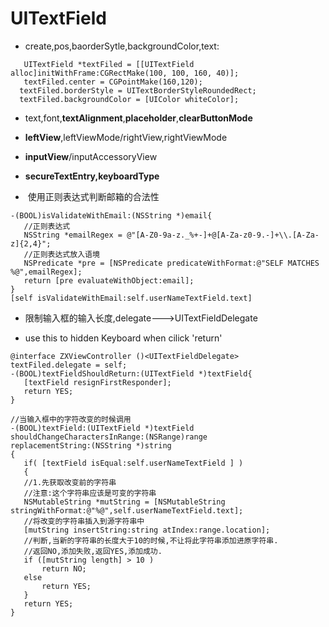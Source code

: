 
# UITextField

 - create,pos,baorderSytle,backgroundColor,text:
 
 ```
	UITextField *textFiled = [[UITextField alloc]initWithFrame:CGRectMake(100, 100, 160, 40)];
	textFiled.center = CGPointMake(160,120);
   textFiled.borderStyle = UITextBorderStyleRoundedRect;
   textFiled.backgroundColor = [UIColor whiteColor];
 ```

 
 - text,font,**textAlignment**,**placeholder**,**clearButtonMode**
 
 - **leftView**,leftViewMode/rightView,rightViewMode
 
 - **inputView**/inputAccessoryView

 - **secureTextEntry,keyboardType**
 
 -  使用正则表达式判断邮箱的合法性
 
 ```
 -(BOOL)isValidateWithEmail:(NSString *)email{
    //正则表达式
    NSString *emailRegex = @"[A-Z0-9a-z._%+-]+@[A-Za-z0-9.-]+\\.[A-Za-z]{2,4}";   
    //正则表达式放入语境
    NSPredicate *pre = [NSPredicate predicateWithFormat:@"SELF MATCHES %@",emailRegex];
    return [pre evaluateWithObject:email];
}
[self isValidateWithEmail:self.userNameTextField.text]
 ```
 
 - 限制输入框的输入长度,delegate--->UITextFieldDelegate
 
 - use this to hidden Keyboard when cilick 'return'
  
 ```
 @interface ZXViewController ()<UITextFieldDelegate>
 textFiled.delegate = self;
 -(BOOL)textFieldShouldReturn:(UITextField *)textField{
    [textField resignFirstResponder];
    return YES;
}
 ```
 
 ```
 //当输入框中的字符改变的时候调用
-(BOOL)textField:(UITextField *)textField
shouldChangeCharactersInRange:(NSRange)range
replacementString:(NSString *)string
{
    if( [textField isEqual:self.userNameTextField ] )
	{
	//1.先获取改变前的字符串
	//注意:这个字符串应该是可变的字符串
	NSMutableString *mutString = [NSMutableString stringWithFormat:@"%@",self.userNameTextField.text];
	//将改变的字符串插入到源字符串中
	[mutString insertString:string atIndex:range.location];
	//判断,当新的字符串的长度大于10的时候,不让将此字符串添加进原字符串.
	//返回NO,添加失败,返回YES,添加成功.
	if ([mutString length] > 10 )
		return NO;
	else
		return YES;
	}
	return YES;
}
 ```

 
 
 